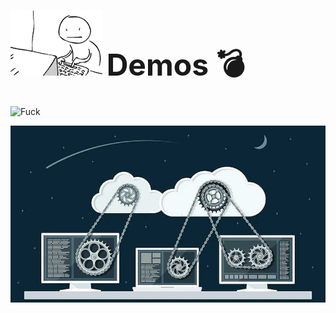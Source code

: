 # ![DevOps?](4.gif "Life") <font size="50"><strong> Demos 💣 </strong></font>

![Fuck](https://c.tenor.com/-aZGk99QVM8AAAAC/space-force-microsoft.gif "!!!")

![Happening](./1.jpeg "Now! Now! You all good!")
